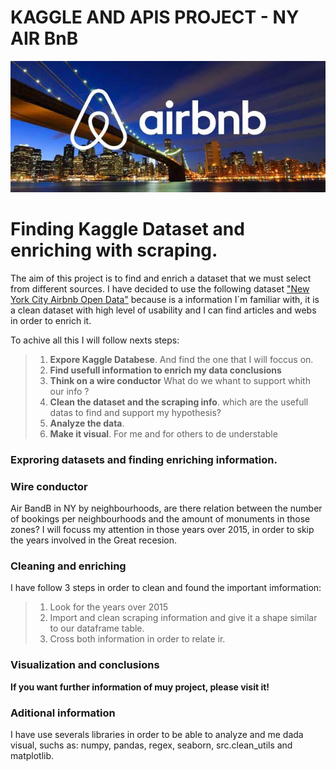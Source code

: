 # KAGGLE AND APIS PROJECT - NY AIR BnB

![abnb](images/nyc-600-x-250.jpg)

# Finding Kaggle Dataset and enriching with scraping.
The aim of this project is to find and enrich a dataset that we must select from different sources. I have decided to use the following dataset ["New York City Airbnb Open Data"](https://www.kaggle.com/dgomonov/new-york-city-airbnb-open-data) because is a information I´m familiar with, it is a clean dataset with high level of usability and  I can find articles and webs in order to enrich it.

To achive all this I will follow nexts steps:
>1. **Expore Kaggle Databese**. And find the one that I will foccus on.
>2. **Find usefull information to enrich my data conclusions** 
>2. **Think on a wire conductor**  What do we whant to support whith our info ?
>3. **Clean the dataset and the scraping info**. which are the usefull datas to find and support my hypothesis?
>4. **Analyze the data**. 
>5. **Make it visual**. For me and for others to de understable

### Exproring datasets and finding enriching information.


### Wire conductor 
Air BandB in NY by neighbourhoods, are there relation between the number of bookings per neighbourhoods and the amount of monuments in those zones? I will focuss my attention in those years over 2015, in order to skip the years involved in the Great recesion.

### Cleaning and enriching
I have follow 3 steps in order to clean and found the important imformation:
>1. Look for the years over 2015
>2. Import and clean scraping information and give it a shape similar to our dataframe table.
>3. Cross both information in order to relate ir.

### Visualization and conclusions



**If you want further information of muy project, please visit it!**

### Aditional information

I have use severals libraries in order to be able to analyze and me dada visual, suchs as: numpy, pandas, regex, seaborn, src.clean_utils and matplotlib.